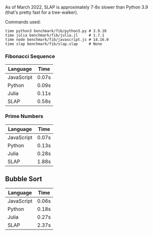 As of March 2022, SLAP is approximately 7-8x slower than Python 3.9 (that's pretty fast for a tree-walker).

Commands used:
```
time python3 benchmark/fib/python3.py # 3.9.10
time julia benchmark/fib/julia.jl     # 1.7.1
time node benchmark/fib/javascript.js # 14.16.0
time slap benchmark/fib/slap.slap     # None
```

### Fibonacci Sequence
| Language  | Time |
| --------- | ---- |
| JavaScript| 0.07s|
| Python    | 0.09s|
| Julia     | 0.11s|
| SLAP	    | 0.58s|


### Prime Numbers
| Language  | Time |
| --------- | ---- |
| JavaScript| 0.07s|
| Python    | 0.13s|
| Julia     | 0.28s|
| SLAP	    | 1.88s|


## Bubble Sort
| Language  | Time |
| --------- | ---- |
| JavaScript| 0.06s|
| Python    | 0.18s|
| Julia     | 0.27s|
| SLAP	    | 2.37s|
